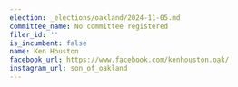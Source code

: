 ```yaml
---
election: _elections/oakland/2024-11-05.md
committee_name: No committee registered
filer_id: ''
is_incumbent: false
name: Ken Houston
facebook_url: https://www.facebook.com/kenhouston.oak/
instagram_url: son_of_oakland
---
```

